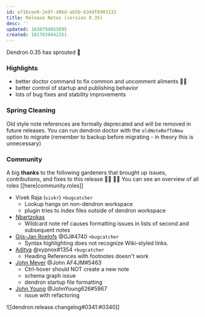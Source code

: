 ```yaml
---
id: e71bcee0-2e97-49bd-ab5b-634df8903132
title: Release Notes (version 0.35)
desc: ''
updated: 1630794855895
created: 1617039442351
---
```


Dendron 0.35 has sprouted  🌱

### Highlights
- better doctor command to fix common and uncomment ailments 👨‍⚕️
- better control of startup and publishing behavior 
- lots of bug fixes and stability improvements

### Spring Cleaning

Old style note references  are formally deprecated and will be removed in future releases. You can run dendron doctor with the `oldNoteRefToNew` option to migrate (remember to backup before migrating - in theory this is unnecessary)

### Community

A big **thanks** to the following gardeners that brought up issues, contributions, and fixes to this release :man_farmer: :woman_farmer: 
You can see an overview of all roles [[here|community.roles]]

- Vivek Raja (`vivkr`) `+bugcatcher`
  - Lookup hangs on non-dendron workspace
  - plugin tries to index files outside of dendron workspace
- [Nbartzokas](https://github.com/nbartzokas)
  - Wildcard note ref causes formatting issues in lists of second and subsequent notes
- [Gijs-Jan Roelofs](https://github.com/gjroelofs) @GJ#4740  `+bugcatcher`
  - Syntax highlighting does not recognize Wiki-styled links.
- [Aditya](https://github.com/xypnox) @xypnox#1354 `+bugcatcher`
  - Heading References with footnotes doesn't work
- [John Meyer](https://github.com/af4jm) @John AF4JM#5463 
  - Ctrl-hover should NOT create a new note
  - schema graph issue
  - dendron startup file formatting 
- [John Young](https://github.com/iterating) @JohnYoung626#5967 
  - issue with refactoring

![[dendron.release.changelog#0341:#0340]]
